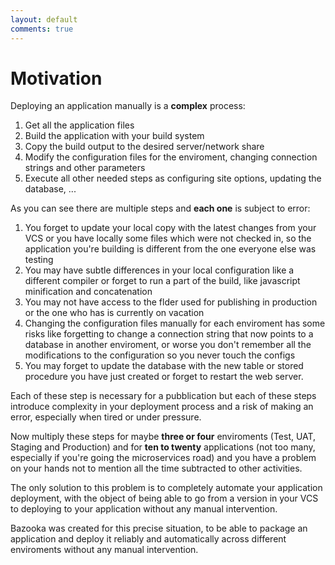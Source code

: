 ```yaml
---
layout: default
comments: true
---
```


# Motivation

Deploying an application manually is a **complex** process:

1. Get all the application files
2. Build the application with your build system
3. Copy the build output to the desired server/network share
4. Modify the configuration files for the enviroment, changing connection strings and other parameters
5. Execute all other needed steps as configuring site options, updating the database, ...

As you can see there are multiple steps and **each one** is subject to error:

1. You forget to update your local copy with the latest changes from your VCS or you have locally some files which were not checked in, so the application you're building is different from the one everyone else was testing
2. You may have subtle differences in your local configuration like a different compiler or forget to run a part of the build, like javascript minification and concatenation
3. You may not have access to the flder used for publishing in production or the one who has is currently on vacation
4. Changing the configuration files manually for each enviroment has some risks like forgetting to change a connection string that now points to a database in another enviroment, or worse you don't remember all the modifications to the configuration so you never touch the configs
5. You may forget to update the database with the new table or stored procedure you have just created or forget to restart the web server.

Each of these step is necessary for a pubblication but each of these steps introduce complexity in your deployment process and a risk of making an error, especially when tired or under pressure. 

Now multiply these steps for maybe **three or four** enviroments (Test, UAT, Staging and Production) and for **ten to twenty** applications (not too many, especially if you're going the microservices road) and you have a problem on your hands not to mention all the time subtracted to other activities.

The only solution to this problem is to completely automate your application deployment, with the object of being able to go from a version in your VCS to deploying to your application without any manual intervention.

Bazooka was created for this precise situation, to be able to package an application and deploy it reliably and automatically across different enviroments without any manual intervention.